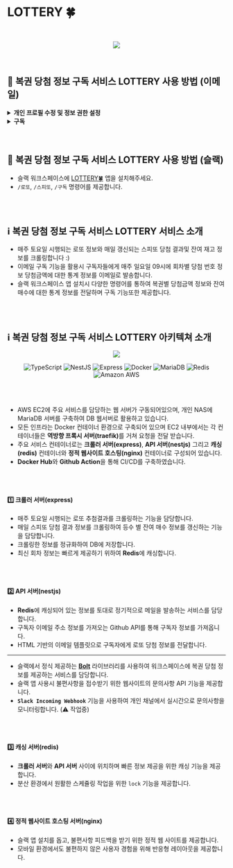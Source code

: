 # LOTTERY 🍀

<br/>
<p align="center">
  <img src="https://jh8459.s3.ap-northeast-2.amazonaws.com/lottery/lottery_logo.png"/>
</p>
<br/>

## 📌 복권 당첨 정보 구독 서비스 LOTTERY 사용 방법 (이메일)

<details>
<summary><strong>개인 프로필 수정 및 정보 권한 설정</strong></summary>
  
#### 1️⃣ 개인 프로필 이메일 주소 수정

- LOTTERY🍀는 Github에 공개된 프로필 이메일 주소를 기반으로 메일 구독 서비스를 제공합니다.
- 따라서 Github 개인 프로필의 이메일란을 작성해주세요!

  <p align="center">
    <img src="https://jh8459.s3.ap-northeast-2.amazonaws.com/lottery/lottery_email_example.png"/>
  </p>

#### 2️⃣ 계정 이메일 정보 권한 설정

- Github는 계정의 이메일 정보를 Private을 기본값으로 설정합니다 (**Emails - Keep My email addresses private** 옵션).
- 이메일 주소를 LOTTERY🍀가 알 수 있도록 Public으로 변경해주세요. (이메일 주소 공개 권한 수정이 어려우시다면 서비스 이용이 어렵습니다. 😭)

  <p align="center">
    <img src="https://jh8459.s3.ap-northeast-2.amazonaws.com/lottery/lottery_email_setting_example.png"/>
  </p>

</details>

<details>
<summary><strong>구독</strong></summary>
  
#### 1️⃣ Repository Watch

- 간단합니다! LOTTERY🍀 Repository의 Watch를 클릭하시면 구독이 시작됩니다.
- Watch를 해제(Unwatch)해주시면 구독이 종료됩니다.

</details>

<br/>
<br/>

## 📌 복권 당첨 정보 구독 서비스 LOTTERY 사용 방법 (슬랙)

- 슬랙 워크스페이스에 <a href="https://lottery.jh8459.com/" target="_blank">LOTTERY🍀</a> 앱을 설치해주세요.
- `/로또`, `/스피또`, `/구독` 명령어를 제공합니다.

<br/>
<br/>

## ℹ️ 복권 당첨 정보 구독 서비스 LOTTERY 서비스 소개

- 매주 토요일 시행되는 로또 정보와 매일 갱신되는 스피또 당첨 결과및 잔여 재고 정보를 크롤링합니다 :)
- 이메일 구독 기능을 활용시 구독자들에게 매주 일요일 09시에 회차별 당첨 번호 정보 당첨금액에 대한 통계 정보를 이메일로 발송합니다.
- 슬랙 워크스페이스 앱 설치시 다양한 명령어를 통하여 복권별 당첨금액 정보와 잔여 매수에 대한 통계 정보를 전달하며 구독 기능또한 제공합니다.

<br/>
<br/>

## ℹ️ 복권 당첨 정보 구독 서비스 LOTTERY 아키텍쳐 소개

<p align="center">
  <img src="https://jh8459.s3.ap-northeast-2.amazonaws.com/lottery/lottery_architecture.png"/>
</p>

<p align="center">
  <img alt="TypeScript" src ="https://img.shields.io/badge/TypeScript-3178C6.svg?&style=for-the-badge&logo=TypeScript&logoColor=white"/> 
  <img alt="NestJS" src ="https://img.shields.io/badge/nestjs-%23E0234E.svg?style=for-the-badge&logo=nestjs&logoColor=white"/> 
  <img alt="Express" src ="https://img.shields.io/badge/Express-000000.svg?&style=for-the-badge&logo=Express&logoColor=white"/> 
  <img alt="Docker" src="https://img.shields.io/badge/Docker-2496ED?style=for-the-badge&logo=Docker&logoColor=white"/>
  <img alt="MariaDB" src="https://img.shields.io/badge/MariaDB-003545?style=for-the-badge&logo=mariaDB&logoColor=white"/>
  <img alt="Redis" src="https://img.shields.io/badge/redis-%23DD0031.svg?style=for-the-badge&logo=redis&logoColor=white"/>
  <img alt="Amazon AWS" src ="https://img.shields.io/badge/Amazon AWS-232F3E.svg?&style=for-the-badge&logo=Amazon AWS&logoColor=white"/>
</p>

<br/>
<br/>

- AWS EC2에 주요 서비스를 담당하는 웹 서버가 구동되어있으며, 개인 NAS에 MariaDB 서버를 구축하여 DB 웹서버로 활용하고 있습니다.
- 모든 인프라는 Docker 컨테이너 환경으로 구축되어 있으며 EC2 내부에서는 각 컨테이너들은 <strong>역방향 프록시 서버(traefik)</strong>를 거쳐 요청을 전달 받습니다.
- 주요 서비스 컨테이너로는 **크롤러 서버(express)**, **API 서버(nestjs)** 그리고 **캐싱(redis)** 컨테이너와 **정적 웹사이트 호스팅(nginx)** 컨테이너로 구성되어 있습니다.
- **Docker Hub**와 **Github Action**을 통해 CI/CD를 구축하였습니다.

<br/>
<br/>
  
#### 1️⃣ 크롤러 서버(express)

- 매주 토요일 시행되는 로또 추첨결과를 크롤링하는 기능을 담당합니다.
- 매일 스피또 당첨 결과 정보를 크롤링하여 등수 별 잔여 매수 정보를 갱신하는 기능을 담당합니다.
- 크롤링한 정보를 정규화하여 DB에 저장합니다.
- 최신 회차 정보는 빠르게 제공하기 위하여 <strong>Redis</strong>에 캐싱합니다.

<br/>
<br/>
  
#### 2️⃣ API 서버(nestjs)

- <strong>Redis</strong>에 캐싱되어 있는 정보를 토대로 정기적으로 메일을 발송하는 서비스를 담당합니다.
- 구독자 이메일 주소 정보를 가져오는 Github API를 통해 구독자 정보를 가져옵니다.
- HTML 기반의 이메일 템플릿으로 구독자에게 로또 당첨 정보를 전달합니다.

---

- 슬랙에서 정식 제공하는 <a href="https://api.slack.com/tools/bolt-js" target="_blank"><strong>Bolt</strong></a> 라이브러리를 사용하여 워크스페이스에 복권 당첨 정보를 제공하는 서비스를 담당합니다.
- 슬랙 앱 사용시 불편사항을 접수받기 위한 웹사이트의 문의사항 API 기능을 제공합니다.
- <strong>`Slack Incoming Webhook`</strong> 기능을 사용하여 개인 채널에서 실시간으로 문의사항을 모니터링합니다. (⚠️ 작업중)

<br/>
<br/>

#### 3️⃣ 캐싱 서버(redis)

- <strong>크롤러 서버</strong>와 <strong>API 서버</strong> 사이에 위치하며 빠른 정보 제공을 위한 캐싱 기능을 제공합니다.
- 분산 환경에서 원활한 스케쥴링 작업을 위한 `lock` 기능을 제공합니다.

<br/>
<br/>

#### 4️⃣ 정적 웹사이트 호스팅 서버(nginx)

- 슬랙 앱 설치를 돕고, 불편사항 피드백을 받기 위한 정적 웹 사이트를 제공합니다.
- 모바일 환경에서도 불편하지 않은 사용자 경험을 위해 반응형 레이아웃을 제공합니다.

<br/>
<br/>
